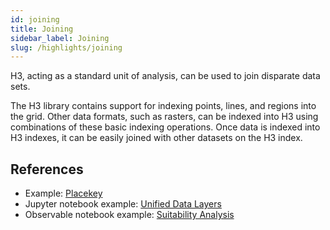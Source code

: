```yaml
---
id: joining
title: Joining
sidebar_label: Joining
slug: /highlights/joining
---
```


H3, acting as a standard unit of analysis, can be used to join disparate data sets.

The H3 library contains support for indexing points, lines, and regions into the grid. Other data formats, such as rasters, can be indexed into H3 using combinations of these basic indexing operations. Once data is indexed into H3 indexes, it can be easily joined with other datasets on the H3 index.

## References

* Example: [Placekey](https://www.placekey.io/)
* Jupyter notebook example: [Unified Data Layers](https://github.com/uber/h3-py-notebooks/blob/master/notebooks/unified_data_layers.ipynb)
* Observable notebook example: [Suitability Analysis](https://observablehq.com/@nrabinowitz/h3-tutorial-suitability-analysis?collection=@nrabinowitz/h3-tutorial)